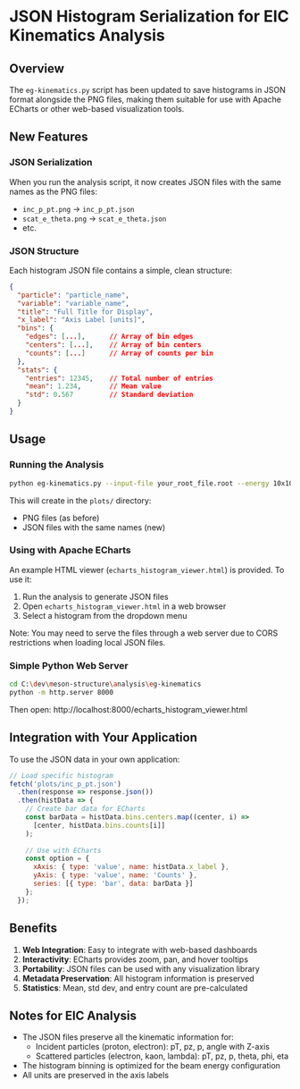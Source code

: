 # JSON Histogram Serialization for EIC Kinematics Analysis

## Overview

The `eg-kinematics.py` script has been updated to save histograms in JSON format alongside the PNG files, making them suitable for use with Apache ECharts or other web-based visualization tools.

## New Features

### JSON Serialization

When you run the analysis script, it now creates JSON files with the same names as the PNG files:

- `inc_p_pt.png` → `inc_p_pt.json`
- `scat_e_theta.png` → `scat_e_theta.json`
- etc.

### JSON Structure

Each histogram JSON file contains a simple, clean structure:

```json
{
  "particle": "particle_name",
  "variable": "variable_name",
  "title": "Full Title for Display",
  "x_label": "Axis Label [units]",
  "bins": {
    "edges": [...],      // Array of bin edges
    "centers": [...],    // Array of bin centers
    "counts": [...]      // Array of counts per bin
  },
  "stats": {
    "entries": 12345,    // Total number of entries
    "mean": 1.234,       // Mean value
    "std": 0.567         // Standard deviation
  }
}
```

## Usage

### Running the Analysis

```bash
python eg-kinematics.py --input-file your_root_file.root --energy 10x100 --max-events 100000
```

This will create in the `plots/` directory:
- PNG files (as before)
- JSON files with the same names (new)

### Using with Apache ECharts

An example HTML viewer (`echarts_histogram_viewer.html`) is provided. To use it:

1. Run the analysis to generate JSON files
2. Open `echarts_histogram_viewer.html` in a web browser
3. Select a histogram from the dropdown menu

Note: You may need to serve the files through a web server due to CORS restrictions when loading local JSON files.

### Simple Python Web Server

```bash
cd C:\dev\meson-structure\analysis\eg-kinematics
python -m http.server 8000
```

Then open: http://localhost:8000/echarts_histogram_viewer.html

## Integration with Your Application

To use the JSON data in your own application:

```javascript
// Load specific histogram
fetch('plots/inc_p_pt.json')
  .then(response => response.json())
  .then(histData => {
    // Create bar data for ECharts
    const barData = histData.bins.centers.map((center, i) => 
      [center, histData.bins.counts[i]]
    );
    
    // Use with ECharts
    const option = {
      xAxis: { type: 'value', name: histData.x_label },
      yAxis: { type: 'value', name: 'Counts' },
      series: [{ type: 'bar', data: barData }]
    };
  });
```

## Benefits

1. **Web Integration**: Easy to integrate with web-based dashboards
2. **Interactivity**: ECharts provides zoom, pan, and hover tooltips
3. **Portability**: JSON files can be used with any visualization library
4. **Metadata Preservation**: All histogram information is preserved
5. **Statistics**: Mean, std dev, and entry count are pre-calculated

## Notes for EIC Analysis

- The JSON files preserve all the kinematic information for:
  - Incident particles (proton, electron): pT, pz, p, angle with Z-axis
  - Scattered particles (electron, kaon, lambda): pT, pz, p, theta, phi, eta
- The histogram binning is optimized for the beam energy configuration
- All units are preserved in the axis labels

